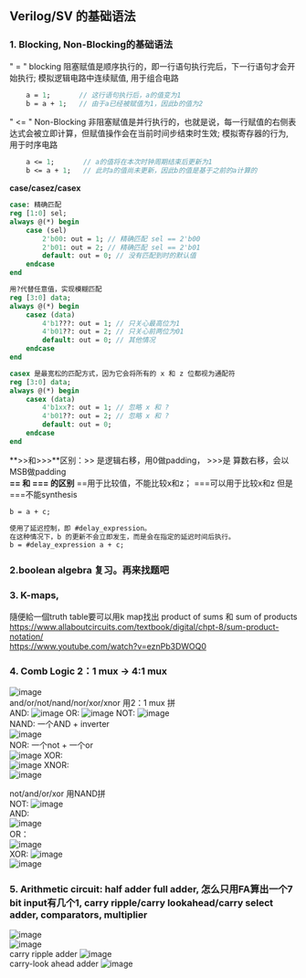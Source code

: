 ## Verilog/SV 的基础语法
### 1. Blocking, Non-Blocking的基础语法
" = " blocking 阻塞赋值是顺序执行的，即一行语句执行完后，下一行语句才会开始执行; 模拟逻辑电路中连续赋值, 用于组合电路
```systemverilog
    a = 1;       // 这行语句执行后，a的值变为1
    b = a + 1;   // 由于a已经被赋值为1，因此b的值为2
```

" <= " Non-Blocking 非阻塞赋值是并行执行的，也就是说，每一行赋值的右侧表达式会被立即计算，但赋值操作会在当前时间步结束时生效; 模拟寄存器的行为, 用于时序电路

```systemverilog
    a <= 1;       // a的值将在本次时钟周期结束后更新为1
    b <= a + 1;   // 此时a的值尚未更新，因此b的值是基于之前的a计算的
```

**case/casez/casex**
```systemverilog
case: 精确匹配
reg [1:0] sel;
always @(*) begin
    case (sel)
        2'b00: out = 1; // 精确匹配 sel == 2'b00
        2'b01: out = 2; // 精确匹配 sel == 2'b01
        default: out = 0; // 没有匹配到时的默认值
    endcase
end
```
```systemverilog
用?代替任意值，实现模糊匹配
reg [3:0] data;
always @(*) begin
    casez (data)
        4'b1???: out = 1; // 只关心最高位为1
        4'b01??: out = 2; // 只关心前两位为01
        default: out = 0; // 其他情况
    endcase
end

```
```systemverilog
casex 是最宽松的匹配方式，因为它会将所有的 x 和 z 位都视为通配符
reg [3:0] data;
always @(*) begin
    casex (data)
        4'b1xx?: out = 1; // 忽略 x 和 ?
        4'b01??: out = 2; // 忽略 x 和 ?
        default: out = 0;
    endcase
end

```

**>>和>>>**区别：>> 是逻辑右移，用0做padding， >>>是 算数右移，会以MSB做padding   
**== 和 === 的区别** ==用于比较值，不能比较x和z； ===可以用于比较x和z 但是===不能synthesis

```systemverilog
b = a + c;

使用了延迟控制，即 #delay_expression。
在这种情况下，b 的更新不会立即发生，而是会在指定的延迟时间后执行。
b = #delay_expression a + c;
```

### 2.boolean algebra 复习。再来找题吧

### 3. K-maps, 
隨便給⼀個truth table要可以⽤k map找出 product of sums 和 sum of products    
https://www.allaboutcircuits.com/textbook/digital/chpt-8/sum-product-notation/      
https://www.youtube.com/watch?v=eznPb3DWOQ0  

### 4. Comb Logic 2：1 mux -> 4:1 mux
![image](https://github.com/user-attachments/assets/13062c35-a29d-48b8-9bf8-08c55c261572)  
and/or/not/nand/nor/xor/xnor 用2：1 mux 拼  
AND:
![image](https://github.com/user-attachments/assets/ac8c76d1-0622-4d8d-b8c9-e7684ffe9539)
OR:
![image](https://github.com/user-attachments/assets/0517bdfa-f20d-4e1a-9585-aeaf52a0f6ba)
NOT: 
![image](https://github.com/user-attachments/assets/6c6868a4-e8b9-488d-ae3a-ec5296cea0d7)      
NAND: 一个AND + inverter   
![image](https://github.com/user-attachments/assets/83e118b3-6cca-43df-850c-5e9a3ede360b)  
NOR: 一个not + 一个or  
![image](https://github.com/user-attachments/assets/c6dfbd9c-c684-4b18-a1ea-ed2f6cf34f77)
XOR:   
![image](https://github.com/user-attachments/assets/351228aa-516a-454e-84fd-000c38e8647f)
XNOR:  
![image](https://github.com/user-attachments/assets/f12af4d0-f7ba-4a85-8905-66471d1b019d)

not/and/or/xor 用NAND拼      
NOT:
![image](https://github.com/user-attachments/assets/9a8a599e-1344-4bc6-9ff4-0dcd973d3bea)     
AND:  
![image](https://github.com/user-attachments/assets/8364cb11-4f2b-456a-a4ea-f77da34379d3)   
OR：   
![image](https://github.com/user-attachments/assets/df12e961-868c-4d6f-bc3e-10e23d02c117)   
XOR:
![image](https://github.com/user-attachments/assets/67b44757-fbcd-4cfd-b1d0-0ce2da73f289)  
![image](https://github.com/user-attachments/assets/60f06b49-c8a7-4dba-ace9-587485ab92e4)   

### 5. Arithmetic circuit: half adder full adder, 怎么只用FA算出一个7 bit input有几个1, carry ripple/carry lookahead/carry select adder, comparators, multiplier  

![image](https://github.com/user-attachments/assets/6d0c7eff-4238-4329-8791-35a252a8b4c1)    
![image](https://github.com/user-attachments/assets/a8da0a5d-bc8a-49cb-89c7-476fb54a3c79)    
carry ripple adder
![image](https://github.com/user-attachments/assets/f288ac45-22ae-43e7-b70d-d734e0c4aad0)   
carry-look ahead adder
![image](https://github.com/user-attachments/assets/4773178d-4123-4317-8688-f814ad7a15b9)
